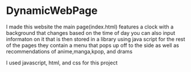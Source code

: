# DynamicWebPage
I made this website 
the main page(index.html) features a clock with a background that changes based on the time of day
you can also input informaton on it that is then stored in a library using java script
for the rest of the pages they contain a menu that pops up off to the side as well as recommendations of anime,manga,kpop, and drams

I used javascript, html, and css for this project
